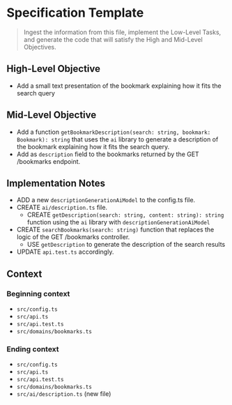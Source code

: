 # Specification Template

> Ingest the information from this file, implement the Low-Level Tasks, and generate the code that will satisfy the High and Mid-Level Objectives.

## High-Level Objective

- Add a small text presentation of the bookmark explaining how it fits the search query

## Mid-Level Objective

- Add a function `getBookmarkDescription(search: string, bookmark: Bookmark): string` that uses the `ai` library to generate a description of the bookmark explaining how it fits the search query.
- Add as `description` field to the bookmarks returned by the GET /bookmarks endpoint.

## Implementation Notes

- ADD a new `descriptionGenerationAiModel` to the config.ts file.
- CREATE `ai/description.ts` file.
  - CREATE `getDescription(search: string, content: string): string` function using the `ai` library with `descriptionGenerationAiModel`
- CREATE `searchBookmarks(search: string)` function that replaces the logic of the GET /bookmarks controller.
  - USE `getDescription` to generate the description of the search results
- UPDATE `api.test.ts` accordingly.

## Context

### Beginning context

- `src/config.ts`
- `src/api.ts`
- `src/api.test.ts`
- `src/domains/bookmarks.ts`

### Ending context

- `src/config.ts`
- `src/api.ts`
- `src/api.test.ts`
- `src/domains/bookmarks.ts`
- `src/ai/description.ts` (new file)
